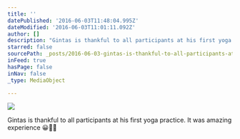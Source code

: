 ```yaml
---
title: ''
datePublished: '2016-06-03T11:48:04.995Z'
dateModified: '2016-06-03T11:01:11.092Z'
author: []
description: "Gintas is thankful to all participants at his first yoga practice. It was amazing experience \uD83D\uDE00\uD83D\uDC4D\uD83C\uDFFB"
starred: false
sourcePath: _posts/2016-06-03-gintas-is-thankful-to-all-participants-at-his-first-yoga-pra.md
inFeed: true
hasPage: false
inNav: false
_type: MediaObject

---
```

![](https://the-grid-user-content.s3-us-west-2.amazonaws.com/85b1afc4-ec94-43f7-ba7d-42dee0fa9724.jpg)

Gintas is thankful to all participants at his first yoga practice. It was amazing experience 😀👍🏻